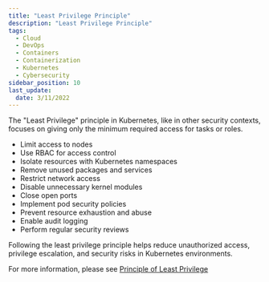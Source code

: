 ```yaml
---
title: "Least Privilege Principle"
description: "Least Privilege Principle"
tags: 
  - Cloud
  - DevOps
  - Containers
  - Containerization
  - Kubernetes
  - Cybersecurity
sidebar_position: 10
last_update:
  date: 3/11/2022
---
```



The "Least Privilege" principle in Kubernetes, like in other security contexts, focuses on giving only the minimum required access for tasks or roles.

- Limit access to nodes
- Use RBAC for access control
- Isolate resources with Kubernetes namespaces
- Remove unused packages and services
- Restrict network access
- Disable unnecessary kernel modules
- Close open ports
- Implement pod security policies
- Prevent resource exhaustion and abuse
- Enable audit logging
- Perform regular security reviews

Following the least privilege principle helps reduce unauthorized access, privilege escalation, and security risks in Kubernetes environments.

For more information, please see [Principle of Least Privilege](/docs/007-Cybersecurity/006-Identity-and-Access-Management/005-IAM-Concepts.md#principle-of-least-privilege)


 

 
